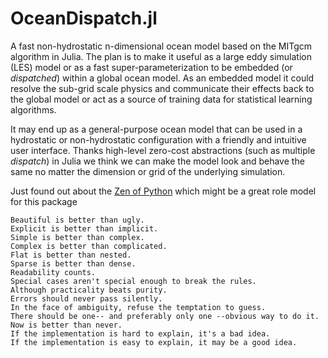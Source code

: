 # OceanDispatch.jl
A fast non-hydrostatic n-dimensional ocean model based on the MITgcm algorithm in Julia. The plan is to make it useful as a large eddy simulation (LES) model or as a fast super-parameterization to be embedded (or *dispatched*) within a global ocean model. As an embedded model it could resolve the sub-grid scale physics and communicate their effects back to the global model or act as a source of training data for statistical learning algorithms.

It may end up as a general-purpose ocean model that can be used in a hydrostatic or non-hydrostatic configuration with a friendly and intuitive user interface. Thanks high-level zero-cost abstractions (such as multiple *dispatch*) in Julia we think we can make the model look and behave the same no matter the dimension or grid of the underlying simulation.

 Just found out about the [Zen of Python](https://www.python.org/dev/peps/pep-0020/) which might be a great role model for this package
```
Beautiful is better than ugly.
Explicit is better than implicit.
Simple is better than complex.
Complex is better than complicated.
Flat is better than nested.
Sparse is better than dense.
Readability counts.
Special cases aren't special enough to break the rules.
Although practicality beats purity.
Errors should never pass silently.
In the face of ambiguity, refuse the temptation to guess.
There should be one-- and preferably only one --obvious way to do it.
Now is better than never.
If the implementation is hard to explain, it's a bad idea.
If the implementation is easy to explain, it may be a good idea.
```
